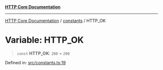 [**HTTP Core Documentation**](../../README.md)

***

[HTTP Core Documentation](../../README.md) / [constants](../README.md) / HTTP\_OK

# Variable: HTTP\_OK

> `const` **HTTP\_OK**: `200` = `200`

Defined in: [src/constants.ts:19](https://github.com/stonemjs/http-core/blob/f8360abdd8e841f59cefcfadd322bcf66d52c95b/src/constants.ts#L19)
